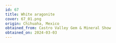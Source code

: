 ```yaml
---
id: 67
title: White aragonite
cover: 67_01.png
origin: Chihuaha, Mexico
obtained_from: Castro Valley Gem & Mineral Show
obtained_on: 2024-03-03
---
```

